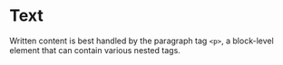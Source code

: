 # Text
Written content is best handled by the paragraph tag `<p>`, a block-level element that can contain various nested tags.
